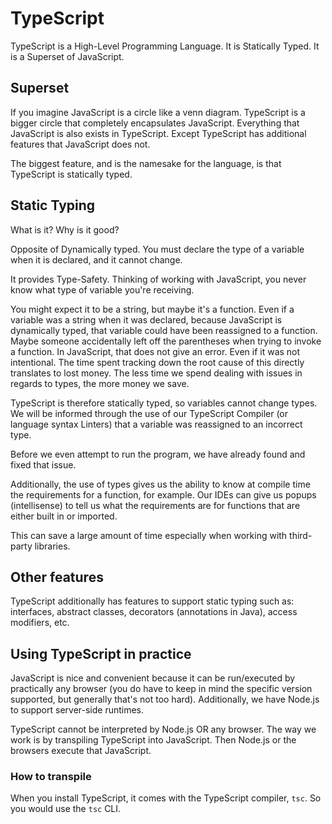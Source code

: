 # TypeScript

TypeScript is a High-Level Programming Language. It is Statically Typed. It is a Superset of JavaScript.

## Superset

If you imagine JavaScript is a circle like a venn diagram. TypeScript is a bigger circle that completely encapsulates JavaScript.
Everything that JavaScript is also exists in TypeScript. Except TypeScript has additional features that JavaScript does not.

The biggest feature, and is the namesake for the language, is that TypeScript is statically typed.

## Static Typing

What is it? Why is it good?

Opposite of Dynamically typed. You must declare the type of a variable when it is declared, and it cannot change.

It provides Type-Safety. Thinking of working with JavaScript, you never know what type of variable you're receiving.

You might expect it to be a string, but maybe it's a function. Even if a variable was a string when it was declared,
because JavaScript is dynamically typed, that variable could have been reassigned to a function. Maybe someone accidentally
left off the parentheses when trying to invoke a function. In JavaScript, that does not give an error.
Even if it was not intentional. The time spent tracking down the root cause of this directly translates to lost money.
The less time we spend dealing with issues in regards to types, the more money we save.

TypeScript is therefore statically typed, so variables cannot change types. We will be informed through the use
of our TypeScript Compiler (or language syntax Linters) that a variable was reassigned to an incorrect type.

Before we even attempt to run the program, we have already found and fixed that issue.

Additionally, the use of types gives us the ability to know at compile time the requirements for a function, for example.
Our IDEs can give us popups (intellisense) to tell us what the requirements are for functions that are either built in or imported.

This can save a large amount of time especially when working with third-party libraries.

## Other features

TypeScript additionally has features to support static typing such as: interfaces, abstract classes, decorators (annotations in Java), access modifiers, etc.

## Using TypeScript in practice

JavaScript is nice and convenient because it can be run/executed by practically any browser (you do have to keep in mind the specific
version supported, but generally that's not too hard).
Additionally, we have Node.js to support server-side runtimes.

TypeScript cannot be interpreted by Node.js OR any browser. The way we work is by transpiling TypeScript into JavaScript.
Then Node.js or the browsers execute that JavaScript.

### How to transpile

When you install TypeScript, it comes with the TypeScript compiler, `tsc`.
So you would use the `tsc` CLI.